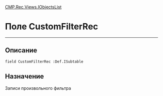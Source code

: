 ﻿---
Link: CMP.Rec.Views.IObjectsList.@CustomFilterRec
---

<!---  Навигация
[Имя проекта](#) :
-->
[CMP.Rec.Views.IObjectsList](Default)

# Поле CustomFilterRec
---

## Описание

    field CustomFilterRec :Def.ISubtable

<!--
## Аргументы{#Args}

### Аргумент1

Описание аргумента 1
-->

## Назначение

Записи произвольного фильтра

<!--
## Пример

    CustomFilterRec...
-->

